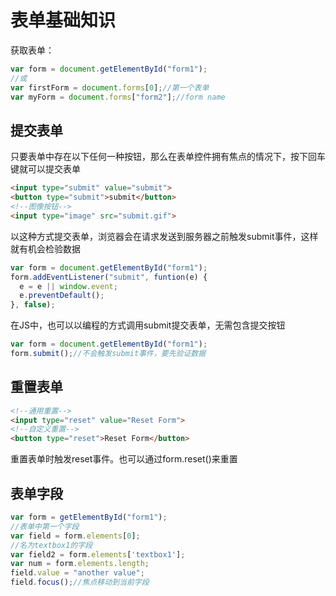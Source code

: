 # 表单基础知识

获取表单：

```javascript
var form = document.getElementById("form1");
//或
var firstForm = document.forms[0];//第一个表单
var myForm = document.forms["form2"];//form name
```



## 提交表单

只要表单中存在以下任何一种按钮，那么在表单控件拥有焦点的情况下，按下回车键就可以提交表单

```html
<input type="submit" value="submit">
<button type="submit">submit</button>
<!--图像按钮-->
<input type="image" src="submit.gif">
```

以这种方式提交表单，浏览器会在请求发送到服务器之前触发submit事件，这样就有机会检验数据

```javascript
var form = document.getElementById("form1");
form.addEventListener("submit", funtion(e) {
  e = e || window.event;
  e.preventDefault();
}, false);
```

在JS中，也可以以编程的方式调用submit提交表单，无需包含提交按钮

```javascript
var form = document.getElementById("form1");
form.submit();//不会触发submit事件，要先验证数据
```



## 重置表单

```html
<!--通用重置-->
<input type="reset" value="Reset Form">
<!--自定义重置-->
<button type="reset">Reset Form</button>
```

重置表单时触发reset事件。也可以通过form.reset()来重置 



## 表单字段

```javascript
var form = getElementById("form1");
//表单中第一个字段
var field = form.elements[0];
//名为textbox1的字段
var field2 = form.elements['textbox1'];
var num = form.elements.length;
field.value = "another value";
field.focus();//焦点移动到当前字段
```

